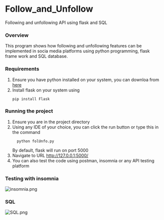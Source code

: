# Follow_and_Unfollow
Following and unfollowing API using flask and SQL 

### Overview
This program shows how following and unfollowing features can be implemented in socia media platforms using python programming, flask frame work and SQL database.

### Requirements
1. Ensure you have python installed on your system, you can downloa from [here](https://www.python.org/downloads/)
2. Install flask on your system using 
    ```
    pip install Flask
    ```
### Running the project
1. Ensure you are in the project directory
2. Using any IDE of your choice, you can click the run button or type this in the command
      ```
        python folUnfo.py
      ```
      By default, flask will run on port 5000
3. Navigate to URL http://127.0.0.1:5000/
4. You can also test the code using postman, insomnia or any API testing platform

### Testing with insomnia
![insomnia.png](attachment:insomnia.png)

### SQL
![SQL.png](attachment:SQL.png)

